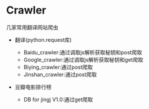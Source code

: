 # Crawler
几家常用翻译网站爬虫
- 翻译(python.request库)
	- Baidu_crawler:通过调取js解析获取秘钥和post爬取
	- Google_crawler:通过调取js解析获取秘钥和get爬取
	- Biying_crawler:通过post爬取
	- Jinshan_crawler:通过post爬取

- 豆瓣电影排行榜
	- DB for jingj V1.0:通过get爬取
